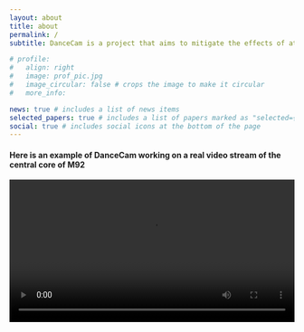 ```yaml
---
layout: about
title: about
permalink: /
subtitle: DanceCam is a project that aims to mitigate the effects of atmospheric turbulence in astronomical images using a combination of machine learning and high frame video streams of the sky.

# profile:
#   align: right
#   image: prof_pic.jpg
#   image_circular: false # crops the image to make it circular
#   more_info: 

news: true # includes a list of news items
selected_papers: true # includes a list of papers marked as "selected={true}"
social: true # includes social icons at the bottom of the page
---
```


#### Here is an example of DanceCam working on a real video stream of the central core of M92
<!-- Include an M92 video from the assets folder -->
<video width="100%" controls>
  <source src="../assets/video/test_M92.mp4" type="video/mp4">
</video>



